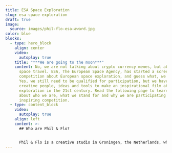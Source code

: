```yaml
---
title: ESA Space Exploration
slug: esa-space-exploration
draft: true
image:
  source: images/phil-flo-esa-award.jpg
color: blue
blocks:
  - type: hero_block
    align: center
    video:
      autoplay: true
    title: "***We are going to the moon***"
    content: No, we are not talking about crypto currency memes, but about actual
      space travel. ESA, The European Space Agency, has started a screen writing
      competition about European space exploration, and guess what, we are in!
      Yes, we still need to be qualified for participation, but we have all the
      creative people, ideas and tools to make an inspirational film about space
      exploration in the 21st century. Read the following page to learn more
      about who we are, what we stand for and why we are participating in this
      inspiring competition.
  - type: content_block
    video:
      autoplay: true
    align: left
    content: >-
      ## Who are Phil & Flo?


      Phil & Flo is a creative studio in Groningen, the Netherlands, which specializes in film and animated content. Our customers come from all over the world. We believe in a better, saferand greener future, hence our slogan ''for the world of tomorrow'' or as we say here: ''voor de wereld van morgen''. We hate greenwashing and do not work for climate
---
```

